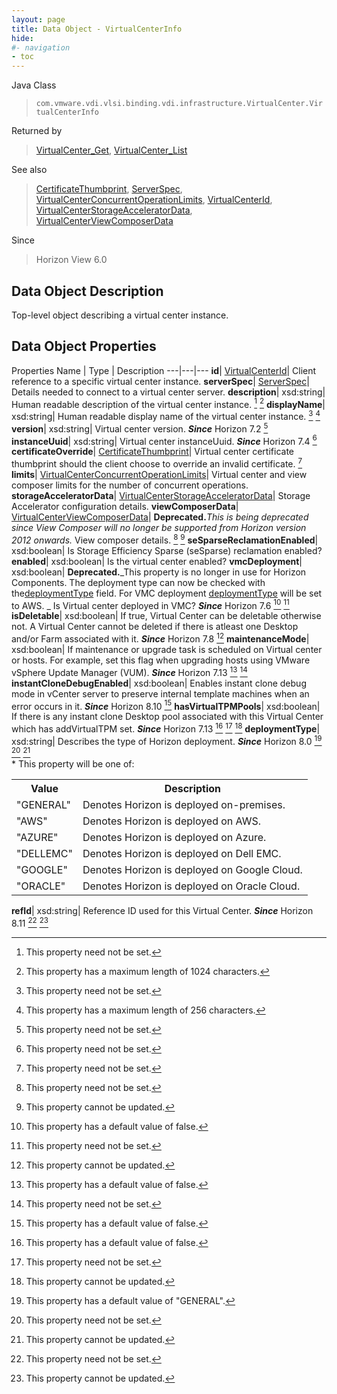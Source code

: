 ```yaml
---
layout: page
title: Data Object - VirtualCenterInfo
hide:
#- navigation
- toc
---
```






Java Class
> `com.vmware.vdi.vlsi.binding.vdi.infrastructure.VirtualCenter.VirtualCenterInfo`

Returned by
> [VirtualCenter_Get](vdi.infrastructure.VirtualCenter.md#get), [VirtualCenter_List](vdi.infrastructure.VirtualCenter.md#list)

See also
> [CertificateThumbprint](vdi.utils.Certificate.CertificateThumbprint.md), [ServerSpec](vdi.utils.Certificate.ServerSpec.md), [VirtualCenterConcurrentOperationLimits](vdi.infrastructure.VirtualCenter.ConcurrentOperationLimits.md), [VirtualCenterId](vdi.entity.VirtualCenterId.md), [VirtualCenterStorageAcceleratorData](vdi.infrastructure.VirtualCenter.StorageAcceleratorData.md), [VirtualCenterViewComposerData](vdi.infrastructure.VirtualCenter.ViewComposerData.md)

Since
> Horizon View 6.0


## Data Object Description

Top-level object describing a virtual center instance.

## Data Object Properties
Properties
Name |  Type |  Description
---|---|---
**id**| [VirtualCenterId](vdi.entity.VirtualCenterId.md)|  Client reference to a specific virtual center instance.
**serverSpec**| [ServerSpec](vdi.utils.Certificate.ServerSpec.md)|  Details needed to connect to a virtual center server.
**description**|  xsd:string|  Human readable description of the virtual center instance. [^1] [^13]
**displayName**|  xsd:string|  Human readable display name of the virtual center instance. [^1] [^12]
**version**|  xsd:string|  Virtual center version.  **_Since_** Horizon 7.2 [^1]
**instanceUuid**|  xsd:string|  Virtual center instanceUuid.  **_Since_** Horizon 7.4 [^1]
**certificateOverride**| [CertificateThumbprint](vdi.utils.Certificate.CertificateThumbprint.md)|  Virtual center certificate thumbprint should the client choose to override an invalid certificate. [^1]
**limits**| [VirtualCenterConcurrentOperationLimits](vdi.infrastructure.VirtualCenter.ConcurrentOperationLimits.md)|  Virtual center and view composer limits for the number of concurrent operations.
**storageAcceleratorData**| [VirtualCenterStorageAcceleratorData](vdi.infrastructure.VirtualCenter.StorageAcceleratorData.md)|  Storage Accelerator configuration details.
**viewComposerData**| [VirtualCenterViewComposerData](vdi.infrastructure.VirtualCenter.ViewComposerData.md)| **Deprecated.**_This is being deprecated since View Composer will no longer be supported from Horizon version 2012 onwards._ View composer details. [^1] [^2]
**seSparseReclamationEnabled**|  xsd:boolean|  Is Storage Efficiency Sparse (seSparse) reclamation enabled?
**enabled**|  xsd:boolean|  Is the virtual center enabled?
**vmcDeployment**|  xsd:boolean| **Deprecated.**_This property is no longer in use for Horizon Components. The deployment type can now be checked with the[deploymentType](vdi.infrastructure.VirtualCenter.VirtualCenterInfo.md#deploymentType) field. For VMC deployment [deploymentType](vdi.infrastructure.VirtualCenter.VirtualCenterInfo.md#deploymentType) will be set to AWS. _ Is Virtual center deployed in VMC?  **_Since_** Horizon 7.6 [^5] [^1]
**isDeletable**|  xsd:boolean|  If true, Virtual Center can be deletable otherwise not. A Virtual Center cannot be deleted if there is atleast one Desktop and/or Farm associated with it.  **_Since_** Horizon 7.8 [^2]
**maintenanceMode**|  xsd:boolean|  If maintenance or upgrade task is scheduled on Virtual center or hosts. For example, set this flag when upgrading hosts using VMware vSphere Update Manager (VUM).  **_Since_** Horizon 7.13 [^5] [^1]
**instantCloneDebugEnabled**|  xsd:boolean|  Enables instant clone debug mode in vCenter server to preserve internal template machines when an error occurs in it.  **_Since_** Horizon 8.10 [^5]
**hasVirtualTPMPools**|  xsd:boolean|  If there is any instant clone Desktop pool associated with this Virtual Center which has addVirtualTPM set.  **_Since_** Horizon 7.13 [^5] [^1] [^2]
**deploymentType**|  xsd:string|  Describes the type of Horizon deployment.  **_Since_** Horizon 8.0 [^180] [^1] [^2] <br>* This property will be one of:<br><table><tr><th>Value</th><th>Description</th></tr><tr><td>"GENERAL"</td><td>Denotes Horizon is deployed on-premises.</td></tr><tr><td>"AWS"</td><td>Denotes Horizon is deployed on AWS.</td></tr><tr><td>"AZURE"</td><td>Denotes Horizon is deployed on Azure.</td></tr><tr><td>"DELLEMC"</td><td>Denotes Horizon is deployed on Dell EMC.</td></tr><tr><td>"GOOGLE"</td><td>Denotes Horizon is deployed on Google Cloud.</td></tr><tr><td>"ORACLE"</td><td>Denotes Horizon is deployed on Oracle Cloud.</td></tr></table>
**refId**|  xsd:string|  Reference ID used for this Virtual Center.  **_Since_** Horizon 8.11 [^1] [^2]


 


[^1]: This property need not be set.
[^2]: This property cannot be updated.
[^5]: This property has a default value of false.
[^12]: This property has a maximum length of 256 characters.
[^13]: This property has a maximum length of 1024 characters.
[^180]: This property has a default value of "GENERAL".